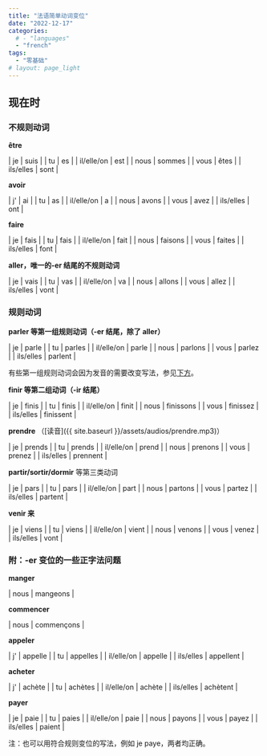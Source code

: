 ```yaml
---
title: "法语简单动词变位"
date: "2022-12-17"
categories: 
  # - "languages"
  - "french"
tags:
  - "零基础"
# layout: page_light
---
```


## **现在时**

### 不规则动词

**être**

| je          | suis    |
| tu          | es      |
| il/elle/on  | est     |
| nous        | sommes  |
| vous        | êtes    |
| ils/elles   | sont    |

**avoir**

| j'          | ai      |
| tu          | as      |
| il/elle/on  | a       |
| nous        | avons   |
| vous        | avez    |
| ils/elles   | ont     |

**faire**

| je          | fais    |
| tu          | fais    |
| il/elle/on  | fait    |
| nous        | faisons |
| vous        | faites  |
| ils/elles   | font    |

**aller，唯一的-er 结尾的不规则动词**

| je          | vais    |
| tu          | vas     |
| il/elle/on  | va      |
| nous        | allons  |
| vous        | allez   |
| ils/elles   | vont    |

### 规则动词

**parler 等第一组规则动词（-er 结尾，除了 aller）**

| je          | parle   |
| tu          | parles  |
| il/elle/on  | parle   |
| nous        | parlons |
| vous        | parlez  |
| ils/elles   | parlent |

有些第一组规则动词会因为发音的需要改变写法，参见[下方](#附-er-变位的一些正字法问题)。

**finir 等第二组动词（-ir 结尾）**

| je          | finis   |
| tu          | finis   |
| il/elle/on  | finit   |
| nous        | finissons   |
| vous        | finissez    |
| ils/elles   | finissent   |

**prendre** （[读音]({{ site.baseurl }}/assets/audios/prendre.mp3)）

| je          | prends  |
| tu          | prends  |
| il/elle/on  | prend   |
| nous        | prenons |
| vous        | prenez  |
| ils/elles   | prennent    |

**partir/sortir/dormir** 等第三类动词

| je          | pars    |
| tu          | pars    |
| il/elle/on  | part    |
| nous        | partons |
| vous        | partez  |
| ils/elles   | partent |

**venir 来**

| je          | viens    |
| tu          | viens    |
| il/elle/on  | vient    |
| nous        | venons   |
| vous        | venez    |
| ils/elles   | vont     |

### 附：-er 变位的一些正字法问题

**manger**

| nous        | mangeons    |

**commencer**

| nous        | commençons  |

**appeler**

| j'          | appelle     |
| tu          | appelles    |
| il/elle/on  | appelle     |
| ils/elles   | appellent   |

**acheter**

| j'          | achète  |
| tu          | achètes |
| il/elle/on  | achète  |
| ils/elles   | achètent    |

**payer**

| je          | paie    |
| tu          | paies   |
| il/elle/on  | paie    |
| nous        | payons  |
| vous        | payez   |
| ils/elles   | paient  |

注：也可以用符合规则变位的写法，例如 je paye，两者均正确。
